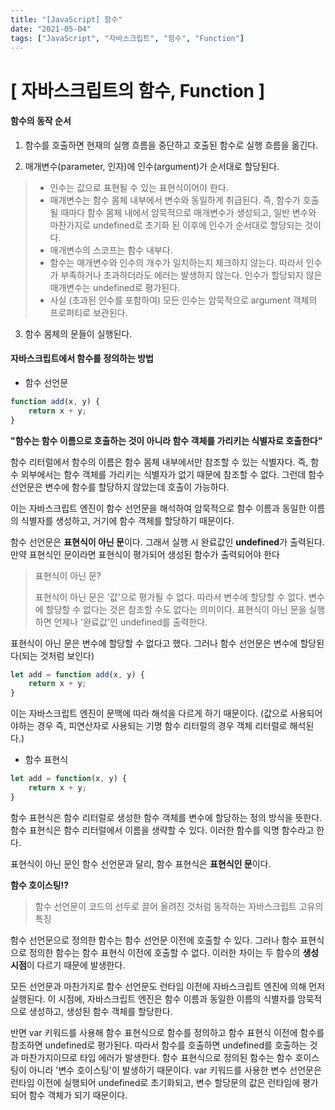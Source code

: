 ```yaml
---
title: "[JavaScript] 함수"
date: "2021-05-04"
tags: ["JavaScript", "자바스크립트", "함수", "Function"]
---
```

# [ 자바스크립트의 함수, Function ]

#### 함수의 동작 순서

1) 함수를 호출하면 현재의 실행 흐름을 중단하고 호출된 함수로 실행 흐름을 옮긴다.

2) 매개변수(parameter, 인자)에 인수(argument)가 순서대로 할당된다.

> - 인수는 값으로 표현될 수 있는 표현식이어야 한다.
> - 매개변수는 함수 몸체 내부에서 변수와 동일하게 취급된다. 즉, 함수가 호출될 때마다 함수 몸체 내에서 암묵적으로 매개변수가 생성되고, 일반 변수와 마찬가지로 undefined로 초기화 된 이후에 인수가 순서대로 할당되는 것이다.
> - 매개변수의 스코프는 함수 내부다.
> - 함수는 매개변수와 인수의 개수가 일치하는지 체크하지 않는다. 따라서 인수가 부족하거나 초과하더라도 에러는 발생하지 않는다. 인수가 할당되지 않은 매개변수는 undefined로 평가된다.
> - 사실 (초과된 인수를 포함하여) 모든 인수는 암묵적으로 argument 객체의 프로퍼티로 보관된다.

3) 함수 몸체의 문들이 실행된다.



#### 자바스크립트에서 함수를 정의하는 방법

+ 함수 선언문

```javascript
function add(x, y) {
    return x + y;
}
```

**"함수는 함수 이름으로 호출하는 것이 아니라 함수 객체를 가리키는 식별자로 호출한다"**

함수 리터럴에서 함수의 이름은 함수 몸체 내부에서만 참조할 수 있는 식별자다. 즉, 함수 외부에서는 함수 객체를 가리키는 식별자가 없기 때문에 참조할 수 없다. 그런데  함수 선언문은 변수에 함수를 할당하지 않았는데 호출이 가능하다.

이는 자바스크립트 엔진이 함수 선언문을 해석하여 암묵적으로 함수 이름과 동일한 이름의 식별자를 생성하고, 거기에 함수 객체를 할당하기 때문이다.

함수 선언문은 **표현식이 아닌 문**이다. 그래서 실행 시 완료값인 **undefined**가 출력된다. 만약 표현식인 문이라면 표현식이 평가되어 생성된 함수가 출력되어야 한다

> 표현식이 아닌 문?
>
> 표현식이 아닌 문은 '값'으로 평가될 수 없다. 따라서 변수에 할당할 수 없다. 변수에 할당할 수 없다는 것은 참조할 수도 없다는 의미이다. 표현식이 아닌 문을 실행하면 언제나 '완료값'인 undefined를 출력한다.

표현식이 아닌 문은 변수에 할당할 수 없다고 했다. 그러나 함수 선언문은 변수에 할당된다(되는 것처럼 보인다)

```javascript
let add = function add(x, y) {
    return x + y;
}
```

이는 자바스크립트 엔진이 문맥에 따라 해석을 다르게 하기 때문이다. (값으로 사용되어야하는 경우 즉, 피연산자로 사용되는 기명 함수 리터럴의 경우 객체 리터럴로 해석된다.)



+ 함수 표현식

```javascript
let add = function(x, y) {
    return x + y;
}
```

함수 표현식은 함수 리터럴로 생성한 함수 객체를 변수에 할당하는 정의 방식을 뜻한다. 함수 표현식은 함수 리터럴에서 이름을 생략할 수 있다. 이러한 함수를 익명 함수라고 한다.

표현식이 아닌 문인 함수 선언문과 달리, 함수 표현식은 **표현식인 문**이다.



**함수 호이스팅⁉**

> 함수 선언문이 코드의 선두로 끌어 올려진 것처럼 동작하는 자바스크립트 고유의 특징

함수 선언문으로 정의한 함수는 함수 선언문 이전에 호출할 수 있다. 그러나 함수 표현식으로 정의한 함수는 함수 표현식 이전에 호출할 수 없다. 이러한 차이는 두 함수의 **생성 시점**이 다르기 때문에 발생한다.

모든 선언문과 마찬가지로 함수 선언문도 런타임 이전에 자바스크립트 엔진에 의해 먼저 실행된다. 이 시점에, 자바스크립트 엔진은 함수 이름과 동일한 이름의 식별자를 암묵적으로 생성하고, 생성된 함수 객체를 할당한다.

반면 var 키워드를 사용해 함수 표현식으로 함수를 정의하고 함수 표현식 이전에 함수를 참조하면 undefined로 평가된다. 따라서 함수를 호출하면 undefined를 호출하는 것과 마찬가지이므로 타입 에러가 발생한다. 함수 표현식으로 정의된 함수는 함수 호이스팅이 아니라 '변수 호이스팅'이 발생하기 때문이다. var 키워드를 사용한 변수 선언문은 런타임 이전에 실행되어 undefined로 초기화되고, 변수 할당문의 값은 런타임에 평가되어 함수 객체가 되기 때문이다.